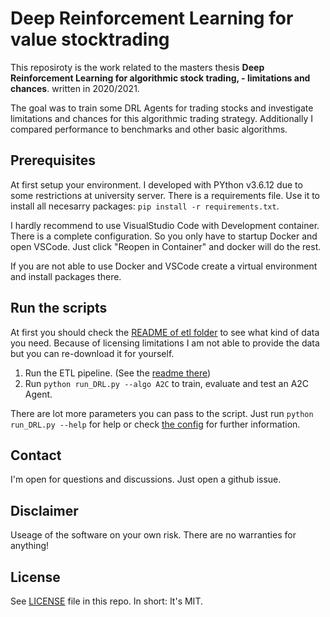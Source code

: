 # Deep Reinforcement Learning for value stocktrading

This reposiroty is the work related to the masters thesis **Deep Reinforcement Learning for algorithmic stock trading, - limitations and chances**. written in 2020/2021.

The goal was to train some DRL Agents for trading stocks and investigate limitations and chances for this algorithmic trading strategy. Additionally I compared performance to benchmarks and other basic algorithms.

## Prerequisites

At first setup your environment. I developed with PYthon v3.6.12 due to some restrictions at university server. There is a requirements file. Use it to install all necesarry packages: `pip install -r requirements.txt`.

I hardly recommend to use VisualStudio Code with Development container. There is a complete configuration. So you only have to startup Docker and open VSCode. Just click "Reopen in Container" and docker will do the rest.

If you are not able to use Docker and VSCode create a virtual environment and install packages there.

## Run the scripts

At first you should check the [README of etl folder](./etl/README.md) to see what kind of data you need. Because of licensing limitations I am not able to provide the data but you can re-download it for yourself.

1. Run the ETL pipeline. (See the [readme there](./etl/README.md))
2. Run `python run_DRL.py --algo A2C` to train, evaluate and test an A2C Agent.

There are lot more parameters you can pass to the script. Just run `python run_DRL.py --help` for help or check [the config](./config.py) for further information.

## Contact

I'm open for questions and discussions. Just open a github issue.

## Disclaimer

Useage of the software on your own risk. There are no warranties for anything!

## License

See [LICENSE](./LICENSE) file in this repo. In short: It's MIT.